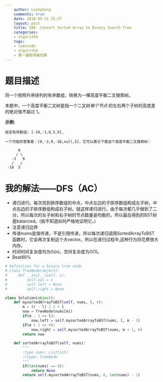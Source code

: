 ```yaml
---
    author: LuckyGong
    comments: true
    date: 2018-05-31 15:27
    layout: post
    title: 108. Convert Sorted Array to Binary Search Tree
    categories:
    - algorithm
    tags:
    - leetcode
    - algorithm
    - 第一遍取得最优解
---
```


# 题目描述

将一个按照升序排列的有序数组，转换为一棵高度平衡二叉搜索树。

本题中，一个高度平衡二叉树是指一个二叉树*每个节点* 的左右两个子树的高度差的绝对值不超过 1。

**示例:**

```
给定有序数组: [-10,-3,0,5,9],

一个可能的答案是：[0,-3,9,-10,null,5]，它可以表示下面这个高度平衡二叉搜索树：

      0
     / \
   -3   9
   /   /
 -10  5
```

# 我的解法——DFS（AC）

- 递归进行。每次找到排序数组的中点，中点左边的子排序数组构成左子树，中点右边的子排序数组构成右子树。就这样递归进行。由于每次都几乎做到了二分，所以每次的左子树和右子树的节点数量是均衡的，所以最后得到的BST树是balanced。(我不知道如何严格地证明它。)
- 注意递归边界
- 传递nums是值传递，不是引用传递，所以每次递归调用SortedArrayToBST函数时，它会再次复制这个大vector。所以在递归过程中,这种行为将花费很大内存。
- 时间时间复杂度均为O(n)，空间复杂度为O(1)。
- Beat88%

```python
# Definition for a binary tree node.
# class TreeNode(object):
#     def __init__(self, x):
#         self.val = x
#         self.left = None
#         self.right = None

class Solution(object):
    def mysortedArrayToBST(self, nums, l, r):
        m = (r - l) / 2 + l
        now = TreeNode(nums[m])
        if(m - 1 >= l):
            now.left = self.mysortedArrayToBST(nums, l, m - 1)
        if(m + 1 <= r):
            now.right = self.mysortedArrayToBST(nums, m + 1, r)
        return now
    
    def sortedArrayToBST(self, nums):
        """
        :type nums: List[int]
        :rtype: TreeNode
        """
        if(len(nums) == 0):
            return None
        return self.mysortedArrayToBST(nums, 0, len(nums) - 1)
```



